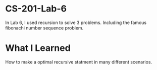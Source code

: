 # CS-201-Lab-6
In Lab 6, I used recursion to solve 3 problems. Including the famous fibonachi number sequence problem.

# What I Learned
How to make a optimal recursive statment in many different scenarios.

